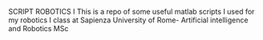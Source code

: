 SCRIPT ROBOTICS I
This is a repo of some useful matlab scripts I used for my robotics I class at Sapienza University of Rome- Artificial intelligence and Robotics MSc
